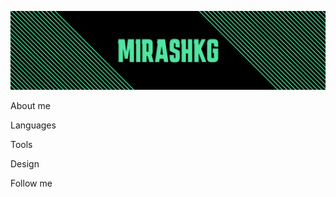 ![Header](https://github.com/MirashKG/MirashKG/blob/main/assets/header.png)

About me

Languages

Tools

Design

Follow me
